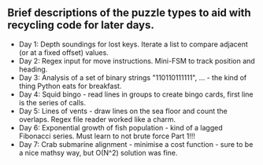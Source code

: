 ## Brief descriptions of the puzzle types to aid with recycling code for later days.

- Day 1: Depth soundings for lost keys. Iterate a list to compare adjacent (or at a fixed offset) values.
- Day 2: Regex input for move instructions. Mini-FSM to track position and heading.
- Day 3: Analysis of a set of binary strings "110110111111", ... - the kind of thing Python eats for breakfast.
- Day 4: Squid bingo - read lines in groups to create bingo cards, first line is the series of calls.
- Day 5: Lines of vents - draw lines on the sea floor and count the overlaps. Regex file reader worked like a charm.
- Day 6: Exponential growth of fish population - kind of a lagged Fibonacci series. Must learn to not brute force Part 1!!!
- Day 7: Crab submarine alignment - minimise a cost function - sure to be a nice mathsy way, but O(N^2) solution was fine.
